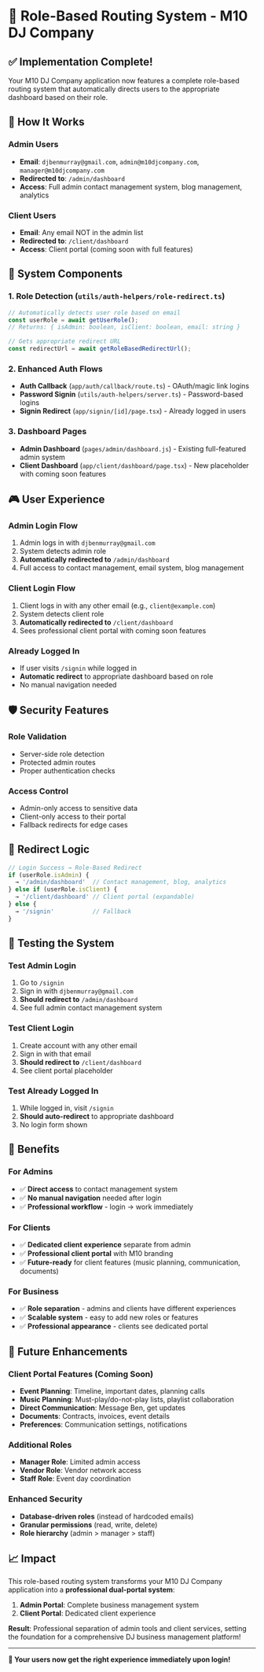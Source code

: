 # 🚀 Role-Based Routing System - M10 DJ Company

## ✅ Implementation Complete!

Your M10 DJ Company application now features a complete role-based routing system that automatically directs users to the appropriate dashboard based on their role.

## 🎯 How It Works

### **Admin Users**
- **Email**: `djbenmurray@gmail.com`, `admin@m10djcompany.com`, `manager@m10djcompany.com`
- **Redirected to**: `/admin/dashboard`
- **Access**: Full admin contact management system, blog management, analytics

### **Client Users**  
- **Email**: Any email NOT in the admin list
- **Redirected to**: `/client/dashboard` 
- **Access**: Client portal (coming soon with full features)

## 🔧 System Components

### **1. Role Detection (`utils/auth-helpers/role-redirect.ts`)**
```typescript
// Automatically detects user role based on email
const userRole = await getUserRole();
// Returns: { isAdmin: boolean, isClient: boolean, email: string }

// Gets appropriate redirect URL
const redirectUrl = await getRoleBasedRedirectUrl();
```

### **2. Enhanced Auth Flows**
- **Auth Callback** (`app/auth/callback/route.ts`) - OAuth/magic link logins
- **Password Signin** (`utils/auth-helpers/server.ts`) - Password-based logins  
- **Signin Redirect** (`app/signin/[id]/page.tsx`) - Already logged in users

### **3. Dashboard Pages**
- **Admin Dashboard** (`pages/admin/dashboard.js`) - Existing full-featured admin system
- **Client Dashboard** (`app/client/dashboard/page.tsx`) - New placeholder with coming soon features

## 🎮 User Experience

### **Admin Login Flow**
1. Admin logs in with `djbenmurray@gmail.com`
2. System detects admin role
3. **Automatically redirected to** `/admin/dashboard`
4. Full access to contact management, email system, blog management

### **Client Login Flow**
1. Client logs in with any other email (e.g., `client@example.com`)
2. System detects client role  
3. **Automatically redirected to** `/client/dashboard`
4. Sees professional client portal with coming soon features

### **Already Logged In**
- If user visits `/signin` while logged in
- **Automatic redirect** to appropriate dashboard based on role
- No manual navigation needed

## 🛡️ Security Features

### **Role Validation**
- Server-side role detection
- Protected admin routes
- Proper authentication checks

### **Access Control**
- Admin-only access to sensitive data
- Client-only access to their portal
- Fallback redirects for edge cases

## 🔄 Redirect Logic

```typescript
// Login Success → Role-Based Redirect
if (userRole.isAdmin) {
  → '/admin/dashboard'  // Contact management, blog, analytics
} else if (userRole.isClient) {
  → '/client/dashboard' // Client portal (expandable)
} else {
  → '/signin'           // Fallback
}
```

## 🚀 Testing the System

### **Test Admin Login**
1. Go to `/signin`
2. Sign in with `djbenmurray@gmail.com`
3. **Should redirect to** `/admin/dashboard`
4. See full admin contact management system

### **Test Client Login**  
1. Create account with any other email
2. Sign in with that email
3. **Should redirect to** `/client/dashboard`
4. See client portal placeholder

### **Test Already Logged In**
1. While logged in, visit `/signin`
2. **Should auto-redirect** to appropriate dashboard
3. No login form shown

## 🎯 Benefits

### **For Admins**
- ✅ **Direct access** to contact management system
- ✅ **No manual navigation** needed after login
- ✅ **Professional workflow** - login → work immediately

### **For Clients**
- ✅ **Dedicated client experience** separate from admin
- ✅ **Professional client portal** with M10 branding
- ✅ **Future-ready** for client features (music planning, communication, documents)

### **For Business**
- ✅ **Role separation** - admins and clients have different experiences
- ✅ **Scalable system** - easy to add new roles or features
- ✅ **Professional appearance** - clients see dedicated portal

## 🔮 Future Enhancements

### **Client Portal Features (Coming Soon)**
- **Event Planning**: Timeline, important dates, planning calls
- **Music Planning**: Must-play/do-not-play lists, playlist collaboration
- **Direct Communication**: Message Ben, get updates
- **Documents**: Contracts, invoices, event details
- **Preferences**: Communication settings, notifications

### **Additional Roles**
- **Manager Role**: Limited admin access
- **Vendor Role**: Vendor network access
- **Staff Role**: Event day coordination

### **Enhanced Security**
- **Database-driven roles** (instead of hardcoded emails)
- **Granular permissions** (read, write, delete)
- **Role hierarchy** (admin > manager > staff)

## 📈 Impact

This role-based routing system transforms your M10 DJ Company application into a **professional dual-portal system**:

1. **Admin Portal**: Complete business management system
2. **Client Portal**: Dedicated client experience  

**Result**: Professional separation of admin tools and client services, setting the foundation for a comprehensive DJ business management platform!

---

**🎉 Your users now get the right experience immediately upon login!**